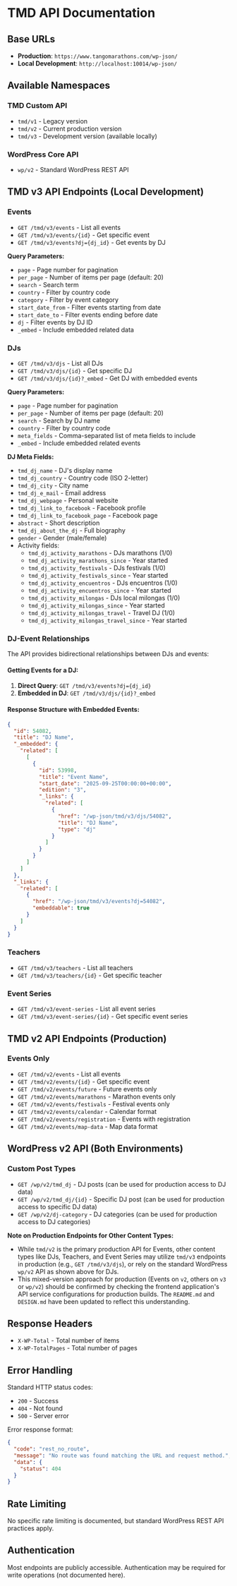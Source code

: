 # TMD API Documentation

## Base URLs

- **Production**: `https://www.tangomarathons.com/wp-json/`
- **Local Development**: `http://localhost:10014/wp-json/`

## Available Namespaces

### TMD Custom API

- `tmd/v1` - Legacy version
- `tmd/v2` - Current production version
- `tmd/v3` - Development version (available locally)

### WordPress Core API

- `wp/v2` - Standard WordPress REST API

## TMD v3 API Endpoints (Local Development)

### Events

- `GET /tmd/v3/events` - List all events
- `GET /tmd/v3/events/{id}` - Get specific event
- `GET /tmd/v3/events?dj={dj_id}` - Get events by DJ

**Query Parameters:**

- `page` - Page number for pagination
- `per_page` - Number of items per page (default: 20)
- `search` - Search term
- `country` - Filter by country code
- `category` - Filter by event category
- `start_date_from` - Filter events starting from date
- `start_date_to` - Filter events ending before date
- `dj` - Filter events by DJ ID
- `_embed` - Include embedded related data

### DJs

- `GET /tmd/v3/djs` - List all DJs
- `GET /tmd/v3/djs/{id}` - Get specific DJ
- `GET /tmd/v3/djs/{id}?_embed` - Get DJ with embedded events

**Query Parameters:**

- `page` - Page number for pagination
- `per_page` - Number of items per page (default: 20)
- `search` - Search by DJ name
- `country` - Filter by country code
- `meta_fields` - Comma-separated list of meta fields to include
- `_embed` - Include embedded related events

**DJ Meta Fields:**

- `tmd_dj_name` - DJ's display name
- `tmd_dj_country` - Country code (ISO 2-letter)
- `tmd_dj_city` - City name
- `tmd_dj_e_mail` - Email address
- `tmd_dj_webpage` - Personal website
- `tmd_dj_link_to_facebook` - Facebook profile
- `tmd_dj_link_to_facebook_page` - Facebook page
- `abstract` - Short description
- `tmd_dj_about_the_dj` - Full biography
- `gender` - Gender (male/female)
- Activity fields:
  - `tmd_dj_activity_marathons` - DJs marathons (1/0)
  - `tmd_dj_activity_marathons_since` - Year started
  - `tmd_dj_activity_festivals` - DJs festivals (1/0)
  - `tmd_dj_activity_festivals_since` - Year started
  - `tmd_dj_activity_encuentros` - DJs encuentros (1/0)
  - `tmd_dj_activity_encuentros_since` - Year started
  - `tmd_dj_activity_milongas` - DJs local milongas (1/0)
  - `tmd_dj_activity_milongas_since` - Year started
  - `tmd_dj_activity_milongas_travel` - Travel DJ (1/0)
  - `tmd_dj_activity_milongas_travel_since` - Year started

### DJ-Event Relationships

The API provides bidirectional relationships between DJs and events:

#### Getting Events for a DJ:

1. **Direct Query**: `GET /tmd/v3/events?dj={dj_id}`
2. **Embedded in DJ**: `GET /tmd/v3/djs/{id}?_embed`

#### Response Structure with Embedded Events:

```json
{
  "id": 54082,
  "title": "DJ Name",
  "_embedded": {
    "related": [
      [
        {
          "id": 53998,
          "title": "Event Name",
          "start_date": "2025-09-25T00:00:00+00:00",
          "edition": "3",
          "_links": {
            "related": [
              {
                "href": "/wp-json/tmd/v3/djs/54082",
                "title": "DJ Name",
                "type": "dj"
              }
            ]
          }
        }
      ]
    ]
  },
  "_links": {
    "related": [
      {
        "href": "/wp-json/tmd/v3/events?dj=54082",
        "embeddable": true
      }
    ]
  }
}
```

### Teachers

- `GET /tmd/v3/teachers` - List all teachers
- `GET /tmd/v3/teachers/{id}` - Get specific teacher

### Event Series

- `GET /tmd/v3/event-series` - List all event series
- `GET /tmd/v3/event-series/{id}` - Get specific event series

## TMD v2 API Endpoints (Production)

### Events Only

- `GET /tmd/v2/events` - List all events
- `GET /tmd/v2/events/{id}` - Get specific event
- `GET /tmd/v2/events/future` - Future events only
- `GET /tmd/v2/events/marathons` - Marathon events only
- `GET /tmd/v2/events/festivals` - Festival events only
- `GET /tmd/v2/events/calendar` - Calendar format
- `GET /tmd/v2/events/registration` - Events with registration
- `GET /tmd/v2/events/map-data` - Map data format

## WordPress v2 API (Both Environments)

### Custom Post Types

- `GET /wp/v2/tmd_dj` - DJ posts (can be used for production access to DJ data)
- `GET /wp/v2/tmd_dj/{id}` - Specific DJ post (can be used for production access to specific DJ data)
- `GET /wp/v2/dj-category` - DJ categories (can be used for production access to DJ categories)

**Note on Production Endpoints for Other Content Types:**

- While `tmd/v2` is the primary production API for Events, other content types like DJs, Teachers, and Event Series may utilize `tmd/v3` endpoints in production (e.g., `GET /tmd/v3/djs`), or rely on the standard WordPress `wp/v2` API as shown above for DJs.
- This mixed-version approach for production (Events on `v2`, others on `v3` or `wp/v2`) should be confirmed by checking the frontend application's API service configurations for production builds. The `README.md` and `DESIGN.md` have been updated to reflect this understanding.

## Response Headers

- `X-WP-Total` - Total number of items
- `X-WP-TotalPages` - Total number of pages

## Error Handling

Standard HTTP status codes:

- `200` - Success
- `404` - Not found
- `500` - Server error

Error response format:

```json
{
  "code": "rest_no_route",
  "message": "No route was found matching the URL and request method.",
  "data": {
    "status": 404
  }
}
```

## Rate Limiting

No specific rate limiting is documented, but standard WordPress REST API practices apply.

## Authentication

Most endpoints are publicly accessible. Authentication may be required for write operations (not documented here).
